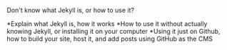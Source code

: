Don't know what Jekyll is, or how to use it?

*Explain what Jekyll is, how it works
*How to use it without actually knowing Jekyll, or installing it on your computer
*Using it just on Github, how to build your site, host it, and add posts using GitHub as the CMS
